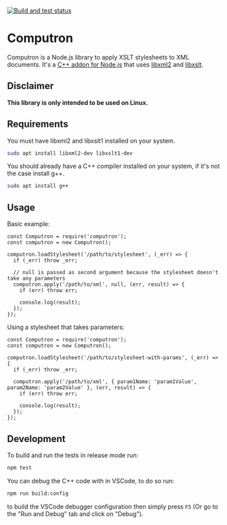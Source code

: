 [![Build and test status](https://github.com/Inist-CNRS/computron/actions/workflows/build-and-test.yml/badge.svg)](https://github.com/Inist-CNRS/computron/actions/workflows/build-and-test.yml)

# Computron
Computron is a Node.js library to apply XSLT stylesheets to XML documents. It's a [C++ addon for Node.js](https://nodejs.org/api/addons.html) that uses [libxml2](http://www.xmlsoft.org/) and [libxslt](http://xmlsoft.org/libxslt/).

## Disclaimer
**This library is only intended to be used on Linux.**

## Requirements
You must have libxml2 and libxslt1 installed on your system.
```bash
sudo apt install libxml2-dev libxslt1-dev
```

You should already have a C++ compiler installed on your system, if it's not the case install g++.
```bash
sudo apt install g++
```

## Usage
Basic example:
```JS
const Computron = require('computron');
const computron = new Computron();

computron.loadStylesheet('/path/to/stylesheet', (_err) => {
  if (_err) throw _err;

  // null is passed as second argument because the stylesheet doesn't take any parameters
  computron.apply('/path/to/xml', null, (err, result) => {
    if (err) throw err;

    console.log(result);
  });
});
```

Using a stylesheet that takes parameters:
```JS
const Computron = require('computron');
const computron = new Computron();

computron.loadStylesheet('/path/to/stylesheet-with-params', (_err) => {
  if (_err) throw _err;

  computron.apply('/path/to/xml', { param1Name: 'param1Value', param2Name: 'param2Value' }, (err, result) => {
    if (err) throw err;

    console.log(result);
  });
});
```

## Development
To build and run the tests in release mode run:
```bash
npm test
```

You can debug the C++ code with in VSCode, to do so run:
```bash
npm run build:config
```
to build the VSCode debugger configuration then simply press `F5` (Or go to the "Run and Debug" tab and click on "Debug").
